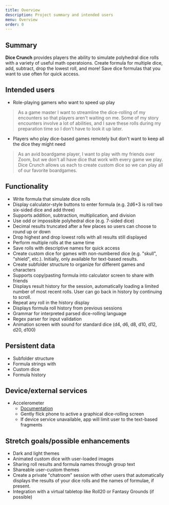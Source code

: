 ```yaml
---
title: Overview
description: Project summary and intended users
menu: Overview
order: 0
---
```

## Summary

**Dice Crunch** provides players the ability to simulate polyhedral dice rolls with a variety of useful math operatoions. Create formula for multiple dice, add, subtract, drop the lowest roll, and more! Save dice formulas that you want to use often for quick access.

## Intended users

* Role-playing gamers who want to speed up play

> As a game master I want to streamline the dice-rolling of my encounters so that players aren't waiting on me. Some of my story encounters involve a lot of abilities, and I save these rolls during my preparation time so I don't have to look it up later.

* Players who play dice-based games remotely but don't want to keep all the dice they might need

> As an avid boardgame player, I want to play with my friends over Zoom, but we don't all have dice that work with every game we play. Dice Crunch allows us each to create custom dice so we can play all of our favorite boardgames.

## Functionality

* Write formula that simulate dice rolls
* Display calculator-style buttons to enter formula (e.g. 2d6+3 is roll two six-sided dice and add three)
* Supports addition, subtraction, multiplication, and division
* Use odd or impossible polyhedral dice (e.g. 7-sided dice) 
* Decimal results truncated after a few places so users can choose to round up or down
* Drop highest and drop lowest rolls with all results still displayed
* Perform multiple rolls at the same time
* Save rolls with descriptive names for quick access
* Create custom dice for games with non-numbered dice (e.g. "skull", "shield", etc.). Initially, only available for text-based results.
* Create subfolder structure to organize for different games and characters
* Supports copy/pasting formula into calculator screen to share with friends
* Displays result history for the session, automatically loading a limited number of most recent rolls. User can go back in history by continuing to scroll. 
* Repeat any roll in the history display
* Displays formula roll history from previous sessions
* Grammar for interpreted parsed dice-rolling language
* Regex parser for input validation
* Animation screen with sound for standard dice (d4, d6, d8, d10, d12, d20, d100)

## Persistent data

* Subfolder structure
* Formula strings with
* Custom dice
* Formula history

## Device/external services

* Accelerometer
  * [Documentation](https://developer.android.com/guide/topics/sensors/sensors_motion)
  * Gently flick phone to active a graphical dice-rolling screen
  * If device service unavailable, app will limit user to the text-based fragments

## Stretch goals/possible enhancements

* Dark and light themes
* Animated custom dice with user-loaded images
* Sharing roll results and formula names through group text
* Shareable user-custom themes
* Create a private "chatroom" session with other users that automatically displays the results of your dice rolls and the names of formulae, if present.
* Integration with a virtual tabletop like Roll20 or Fantasy Grounds (if possible)
